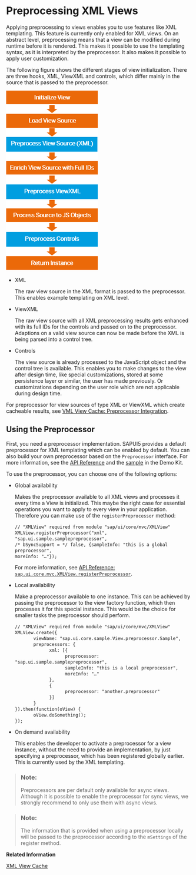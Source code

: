 <!-- loio48b81b967af34ad08f1f88c962b4740a -->

# Preprocessing XML Views

Applying preprocessing to views enables you to use features like XML templating. This feature is currently only enabled for XML views. On an abstract level, preprocessing means that a view can be modified during runtime before it is rendered. This makes it possible to use the templating syntax, as it is interpreted by the preprocessor. It also makes it possible to apply user customization.

The following figure shows the different stages of view initialization. There are three hooks, XML, ViewXML and controls, which differ mainly in the source that is passed to the preprocessor.

![](images/SAPUI5_Preprocessing_XML_Views_f33daeb.png)

-   XML

    The raw view source in the XML format is passed to the preprocessor. This enables example templating on XML level.

-   ViewXML

    The raw view source with all XML preprocessing results gets enhanced with its full IDs for the controls and passed on to the preprocessor. Adaptions on a valid view source can now be made before the XML is being parsed into a control tree.

-   Controls

    The view source is already processed to the JavaScript object and the control tree is available. This enables you to make changes to the view after design time, like special customizations, stored at some persistence layer or similar, the user has made previously. Or customizations depending on the user role which are not applicable during design time.


For preprocessor for view sources of type XML or ViewXML which create cacheable results, see [VML View Cache: Preprocessor Integration](xml-view-cache-3d85d5e.md#loio3d85d5eec1594be0a71236d5e61f89aa__ViewCache_Preprocessor).



## Using the Preprocessor

First, you need a preprocessor implementation. SAPUI5 provides a default preprocessor for XML templating which can be enabled by default. You can also build your own preprocessor based on the `Preprocessor` interface. For more information, see the [API Reference](https://ui5.sap.com/#/api/sap.ui.core.mvc.View.Preprocessor) and the [sample](https://ui5.sap.com/#/entity/sap.ui.core.mvc.View/sample/sap.ui.core.sample.View.preprocessor) in the Demo Kit. 

To use the preprocessor, you can choose one of the following options:

-   Global availability

    Makes the preprocessor available to all XML views and processes it every time a View is initialized. This maybe the right case for essential operations you want to apply to every view in your application. Therefore you can make use of the `registerPreprocessor` method:

    ```
    // "XMLView" required from module "sap/ui/core/mvc/XMLView"
    XMLView.registerPreprocessor("xml", "sap.ui.sample.samplepreprocessor",
    /* bSyncSupport = */ false, {sampleInfo: "this is a global preprocessor",
    moreInfo: "…"});
    ```

    For more information, see [API Reference: `sap.ui.core.mvc.XMLView.registerPreprocessor`](https://ui5.sap.com/#/api/sap.ui.core.mvc.XMLView/methods/sap.ui.core.mvc.XMLView.registerPreprocessor). 

-   Local availability

    Make a preprocessor available to one instance. This can be achieved by passing the preprocessor to the view factory function, which then processes it for this special instance. This would be the choice for smaller tasks the preprocessor should perform.

    ```
    // "XMLView" required from module "sap/ui/core/mvc/XMLView"
    XMLView.create({
           viewName: "sap.ui.core.sample.View.preprocessor.Sample",
           preprocessors: {
                 xml: [{
                       preprocessor: "sap.ui.sample.samplepreprocessor",
                       sampleInfo: "this is a local preprocessor",
                       moreInfo: "…"
                 },
                 {
                       preprocessor: "another.preprocessor"
                 }]
           }
    }).then(function(oView) {
           oView.doSomething();
    });
    ```

-   On demand availability

    This enables the developer to activate a preprocessor for a view instance, without the need to provide an implementation, by just specifying a preprocessor, which has been registered globally earlier. This is currently used by the XML templating.


> ### Note:  
> Preprocessors are per default only available for async views. Although it is possible to enable the preprocessor for sync views, we strongly recommend to only use them with async views.

> ### Note:  
> The information that is provided when using a preprocessor locally will be passed to the preprocessor according to the `mSettings` of the register method.

**Related Information**  


[XML View Cache](xml-view-cache-3d85d5e.md "To be able to speed up processing times of XML views that make heavy use of the preprocessor feature, you can use the view cache to store its processed XML source. Then according network requests for the source and all preprocessor runs that modify the XML source are skipped and the source is taken from the cache.")

